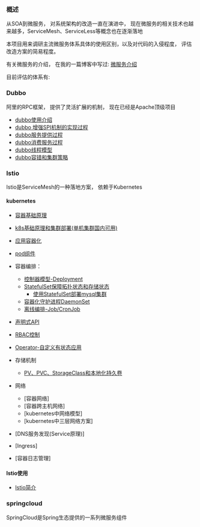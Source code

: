 ### 概述

从SOA到微服务， 对系统架构的改造一直在演进中， 现在微服务的相关技术也越来越多，ServiceMesh、ServiceLess等概念也在逐渐落地

本项目用来调研主流微服务体系具体的使用区别，以及对代码的入侵程度， 评估改造方案的简易程度。

有关微服务的介绍， 在我的一篇博客中写过: [微服务介绍](https://blog.haobin95.club/2018/02/04/%E6%9E%B6%E6%9E%84/%E5%BE%AE%E6%9C%8D%E5%8A%A1%E4%BB%8B%E7%BB%8D/)




目前评估的体系有:

### Dubbo

阿里的RPC框架， 提供了灵活扩展的机制， 现在已经是Apache顶级项目

- [dubbo使用介绍](https://github.com/haobinaa/microservice/blob/master/dubbo/README.md)
- [dubbo 增强SPI机制的实现过程](https://github.com/haobinaa/microservice/blob/master/dubbo/dubbo_spi.md)
- [dubbo服务提供过程](https://github.com/haobinaa/microservice/blob/master/dubbo/dubbo_provider.md)
- [dubbo消费服务过程](https://github.com/haobinaa/microservice/blob/master/dubbo/dubbo_consumer.md)
- [dubbo线程模型](https://github.com/haobinaa/microservice/blob/master/dubbo/dubbo_thread_model.md)
- [dubbo容错和集群策略](https://github.com/haobinaa/microservice/blob/master/dubbo/dubbo_cluster.md)



### Istio

Istio是ServiceMesh的一种落地方案， 依赖于Kubernetes

#### kubernetes
- [容器基础原理](https://github.com/haobinaa/microservice/blob/master/k8s/container.md)
- [k8s基础原理和集群部署(单机集群国内可用)](https://github.com/haobinaa/microservice/blob/master/k8s/k8s.md)
- [应用容器化](./k8s/app_to_container.md)
- [pod组件](./k8s/pod.md)

- 容器编排：
  - [控制器模型-Deployment](./k8s/controller_model.md)
  - [StatefulSet保障拓扑状态和存储状态](./k8s/StatefulSet.md)
    - [使用StatefulSet部署mysql集群](./k8s/msyql_cluster.md)
  - [容器化守护进程DaemonSet](./k8s/DaemonSet.md)
  - [离线编排-Job/CronJob](./k8s/job&cronjob.md)
- [声明式API](./k8s/API.md)
- [RBAC控制](./k8s/rbac.md)
- [Operator-自定义有状态应用](./k8s/operator.md)
- 存储机制
  - [PV、PVC、StorageClass和本地化持久卷](./k8s/pv_pvc_storageClass.md)
- 网络
  - [容器网络]
  - [容器跨主机网络]
  - [kubernetes中网络模型]
  - [kubernetes中三层网络方案]
- [DNS服务发现(Service原理)]
- [Ingress]
- [容器日志管理]

#### Istio使用

- [Istio简介](./istio/istio_intruduce.md)

### springcloud

SpringCloud是Spring生态提供的一系列微服务组件

